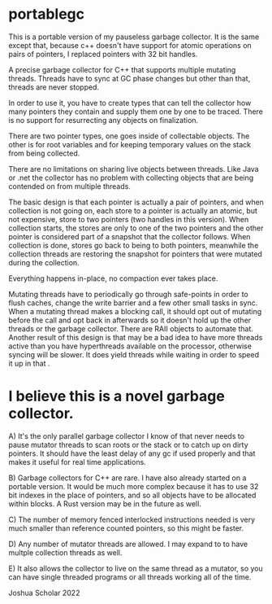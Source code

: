 # portablegc

This is a portable version of my pauseless garbage collector.  It is the same except that, because c++ doesn't have support for atomic operations on pairs of pointers, I replaced pointers with 32 bit handles. 

A precise garbage collector for C++ that supports multiple mutating threads.  Threads have to sync at GC phase changes but other than that, threads are never stopped. 

In order to use it, you have to create types that can tell the collector how many pointers they contain and supply them one by one to be traced.   There is no support for resurrecting any objects on finalization. 

There are two pointer types, one goes inside of collectable objects.  The other is for root variables and for keeping temporary values on the stack from being collected. 

There are no limitations on sharing live objects between threads.  Like Java or .net the collector has no problem with collecting objects that are being contended on from multiple threads. 

The basic design is that each pointer is actually a pair of pointers, and when collection is not going on, each store to a pointer is actually an atomic, but not expensive, store to two pointers (two handles in this version).  When collection starts, the stores are only to one of the two pointers and the other pointer is considered part of a snapshot that the collector follows.  When collection is done, stores go back to being to both pointers, meanwhile the collection threads are restoring the snapshot for pointers that were mutated during the collection. 

Everything happens in-place, no compaction ever takes place. 

Mutating threads have to periodically go through safe-points in order to flush caches, change the write barrier and a few other small tasks in sync. When a mutating thread makes a blocking call, it should opt out of mutating before the call and opt back in afterwards so it doesn't hold up the other threads or the garbage collector.  There are RAII objects to automate that.  Another result of this design is that may be a bad idea to have more threads active than you have hyperthreads available on the processor, otherwise syncing will be slower.  It does yield threads while waiting in order to speed it up in that . 


# I believe this is a novel garbage collector.

A) It's the only parallel garbage collector I know of that never needs to pause mutator threads to scan roots or the stack or to catch up on dirty pointers.  It should have the least delay of any gc if used properly and that makes it useful for real time applications.

B) Garbage collectors for C++ are rare.  I have also already started on a portable version.  It would be much more complex because it has to use 32 bit indexes in the place of pointers, and so all objects have to be allocated within blocks. A Rust version may be in the future as well.

C) The number of memory fenced interlocked instructions needed is very much smaller than reference counted pointers, so this might be faster.

D) Any number of mutator threads are allowed.  I may expand to to have multple collection threads as well. 

E)  It also allows the collector to live on the same thread as a mutator, so you can have single threaded programs or all threads working all of the time.

Joshua Scholar 2022

